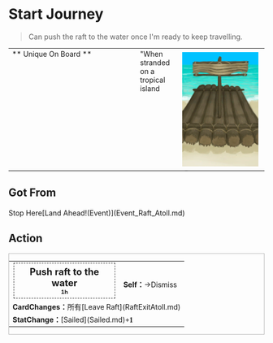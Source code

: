 # Start Journey  
> Can push the raft to the water once I'm ready to keep travelling.  
  
<table class="table table-bordered" data-toggle="table"  data-show-header="false"><thead style="display:none"><tr ><th  style="width:50%;text-align:left;vertical-align:top;"  >title</th><th  style="width:50%;text-align:left;vertical-align:top;"  ></th></tr></thead><tr ><td  style="width:50%;text-align:left;vertical-align:top;"  >** Unique On Board **</td><td  style="width:50%;text-align:left;vertical-align:top;"  ><div style="float:right; margin:5px"><div class="gamecard" style="width:150px; height:225px;"><a href="Start_RaftAtoll.md" style="color:black"><img decoding="async" src="Sprite/Raft.png" class="cardimage" style="max-width:150px;max-height:225px;"><span style="font-size: 25px;">Start Journey</span></a></div></div>"When stranded on a tropical island</td></tr></tbody></table>  
  
## Got From  
<div style="display:inline-block"><div class="gamedatalist" style="text-align:left;min-width:200px;min-height:0px;"><div style="display:inline-block"><div style="display:inline-block;vertical-align:middle;">Stop Here</div><div style="display:inline-block;vertical-align:middle;">[Land Ahead!(Event)](Event_Raft_Atoll.md)</div></div></div></div>  
  
## Action  
<div  style="border:1px solid #BBB"><table><tr><td rowspan="2" style="width:200px;text-align:center;font-size:1.3em;font-weight:bold"><div style="padding:5px;border:1px dashed #333"><div>Push raft to the water</div><div style="font-size:0.6em;"><font data-toggle="tooltip" data-placement="top" title="4TP">1h</font></div></div></td><td></td></tr><tr><td><b>Self：</b>→Dismiss</td></tr><tr><td colspan="2"><b>CardChanges：</b>所有[Leave Raft](RaftExitAtoll.md)</td></tr><tr><td colspan="2"><b>StatChange：</b>[Sailed](Sailed.md)<span style="font-family:ui-monospace"><b>+1</b></span></td></tr></table></div>  
  
  


<script>document.title="Start Journey - Card Survival Wiki";</script>